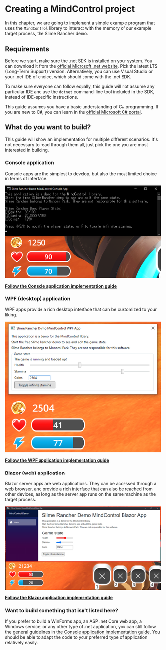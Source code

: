 ﻿# Creating a MindControl project

In this chapter, we are going to implement a simple example program that uses the `MindControl` library to interact with the memory of our example target process, the Slime Rancher demo.

## Requirements

Before we start, make sure the .net SDK is installed on your system. You can download it from the [official Microsoft .net website](https://dotnet.microsoft.com/en-us/download/dotnet). Pick the latest LTS (Long-Term Support) version. Alternatively, you can use Visual Studio or your .net IDE of choice, which should come with the .net SDK.

To make sure everyone can follow equally, this guide will not assume any particular IDE and use the `dotnet` command-line tool included in the SDK, instead of IDE-specific instructions.

This guide assumes you have a basic understanding of C# programming. If you are new to C#, you can learn in the [official Microsoft C# portal](https://docs.microsoft.com/en-us/dotnet/csharp/).

## What do you want to build?

This guide will show an implementation for multiple different scenarios. It's not necessary to read through them all, just pick the one you are most interested in building.

### Console application

Console apps are the simplest to develop, but also the most limited choice in terms of interface.

![An example console application running MindControl code](../../images/ex-console-app-full.png)

**[Follow the Console application implementation guide](./console-setup.md)**

### WPF (desktop) application

WPF apps provide a rich desktop interface that can be customized to your liking.

![An example WPF application running MindControl code](../../images/ex-wpf-app-full.png)

**[Follow the WPF application implementation guide](./wpf-setup.md)**

### Blazor (web) application

Blazor server apps are web applications. They can be accessed through a web browser, and provide a rich interface that can also be reached from other devices, as long as the server app runs on the same machine as the target process.

![An example Blazor application running MindControl code](../../images/ex-blazor-app-full.png)

**[Follow the Blazor application implementation guide](./blazor-setup.md)**

### Want to build something that isn't listed here?

If you prefer to build a WinForms app, an ASP .net Core web app, a Windows service, or any other type of .net application, you can still follow the general guidelines in [the Console application implementation guide](./console-setup.md). You should be able to adapt the code to your preferred type of application relatively easily.
